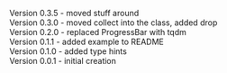 Version 0.3.5 - moved stuff around  
Version 0.3.0 - moved collect into the class, added drop  
Version 0.2.0 - replaced ProgressBar with tqdm  
Version 0.1.1 - added example to README  
Version 0.1.0 - added type hints  
Version 0.0.1 - initial creation  
